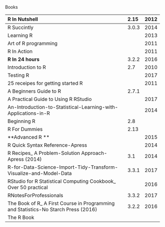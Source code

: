 Books

| **R In Nutshell** | 2.15 | 2012 |
| :--- | :--- | :--- |
| R Succintly | 3.0.3 | 2014 |
| Learning R |  | 2013 |
| Art of R programming |  | 2011 |
| R In Action |  | 2011 |
| **R In 24 hours** | 3.2.2 | 2016 |
| Introduction to R | 2.7 | 2010 |
| Testing R |  | 2017 |
| 25 receipes for getting started R |  | 2011 |
| A Beginners Guide to R | 2.7.1 |  |
| A Practical Guide to Using R RStudio |  | 2017 |
| An-Introduction-to-Statistical-Learning-with-Applications-in-R |  | 2014 |
| Beginning R | 2.8 |  |
| R For Dummies | 2.13 |  |
| **Advanced  R ** |  | 2015 |
| R Quick Syntax Reference-Apress |  | 2014 |
| R Recipes\_ A Problem-Solution Approach-Apress \(2014\) | 3.1 | 2014 |
| R-for-Data-Science-Import-Tidy-Transform-Visualize-and-Model-Data | 3.3.1 | 2017 |
| RStudio for R Statistical Computing Cookbook\_ Over 50 practical |  | 2016 |
| RNotesForProfessionals | 3.3.2 | 2017 |
| The Book of R\_ A First Course in Programming and Statistics-No Starch Press \(2016\) | 3.2.2 | 2016 |
| The R Book |  |  |




